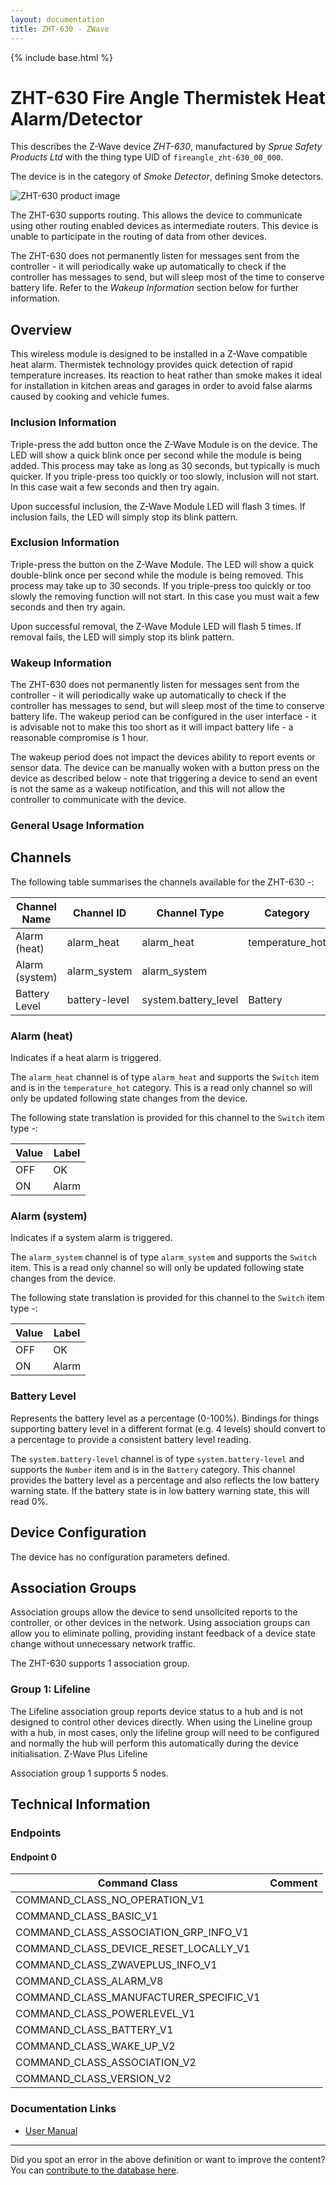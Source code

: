 ```yaml
---
layout: documentation
title: ZHT-630 - ZWave
---
```


{% include base.html %}

# ZHT-630 Fire Angle Thermistek Heat Alarm/Detector
This describes the Z-Wave device *ZHT-630*, manufactured by *Sprue Safety Products Ltd* with the thing type UID of ```fireangle_zht-630_00_000```.

The device is in the category of *Smoke Detector*, defining Smoke detectors.

![ZHT-630 product image](https://opensmarthouse.org/zwavedatabase/1505/image/)


The ZHT-630 supports routing. This allows the device to communicate using other routing enabled devices as intermediate routers.  This device is unable to participate in the routing of data from other devices.

The ZHT-630 does not permanently listen for messages sent from the controller - it will periodically wake up automatically to check if the controller has messages to send, but will sleep most of the time to conserve battery life. Refer to the *Wakeup Information* section below for further information.

## Overview

This wireless module is designed to be installed in a Z-Wave compatible heat alarm. Thermistek technology provides quick detection of rapid temperature increases. Its reaction to heat rather than smoke makes it ideal for installation in kitchen areas and garages in order to avoid false alarms caused by cooking and vehicle fumes.

### Inclusion Information

Triple-press the add button once the Z-Wave Module is on the device. The LED will show a quick blink once per second while the module is being added. This process may take as long as 30 seconds, but typically is much quicker. If you triple-press too quickly or too slowly, inclusion will not start. In this case wait a few seconds and then try again.

Upon successful inclusion, the Z-Wave Module LED will flash 3 times. If inclusion fails, the LED will simply stop its blink pattern.

### Exclusion Information

Triple-press the button on the Z-Wave Module. The LED will show a quick double-blink once per second while the module is being removed. This process may take up to 30 seconds. If you triple-press too quickly or too slowly the removing function will not start. In this case you must wait a few seconds and then try again.

Upon successful removal, the Z-Wave Module LED will flash 5 times. If removal fails, the LED will simply stop its blink pattern.

### Wakeup Information

The ZHT-630 does not permanently listen for messages sent from the controller - it will periodically wake up automatically to check if the controller has messages to send, but will sleep most of the time to conserve battery life. The wakeup period can be configured in the user interface - it is advisable not to make this too short as it will impact battery life - a reasonable compromise is 1 hour.

The wakeup period does not impact the devices ability to report events or sensor data. The device can be manually woken with a button press on the device as described below - note that triggering a device to send an event is not the same as a wakeup notification, and this will not allow the controller to communicate with the device.




### General Usage Information



## Channels

The following table summarises the channels available for the ZHT-630 -:

| Channel Name | Channel ID | Channel Type | Category | Item Type |
|--------------|------------|--------------|----------|-----------|
| Alarm (heat) | alarm_heat | alarm_heat | temperature_hot | Switch | 
| Alarm (system) | alarm_system | alarm_system |  | Switch | 
| Battery Level | battery-level | system.battery_level | Battery | Number |

### Alarm (heat)
Indicates if a heat alarm is triggered.

The ```alarm_heat``` channel is of type ```alarm_heat``` and supports the ```Switch``` item and is in the ```temperature_hot``` category. This is a read only channel so will only be updated following state changes from the device.

The following state translation is provided for this channel to the ```Switch``` item type -:

| Value | Label     |
|-------|-----------|
| OFF | OK |
| ON | Alarm |

### Alarm (system)
Indicates if a system alarm is triggered.

The ```alarm_system``` channel is of type ```alarm_system``` and supports the ```Switch``` item. This is a read only channel so will only be updated following state changes from the device.

The following state translation is provided for this channel to the ```Switch``` item type -:

| Value | Label     |
|-------|-----------|
| OFF | OK |
| ON | Alarm |

### Battery Level
Represents the battery level as a percentage (0-100%). Bindings for things supporting battery level in a different format (e.g. 4 levels) should convert to a percentage to provide a consistent battery level reading.

The ```system.battery-level``` channel is of type ```system.battery-level``` and supports the ```Number``` item and is in the ```Battery``` category.
This channel provides the battery level as a percentage and also reflects the low battery warning state. If the battery state is in low battery warning state, this will read 0%.


## Device Configuration

The device has no configuration parameters defined.

## Association Groups

Association groups allow the device to send unsolicited reports to the controller, or other devices in the network. Using association groups can allow you to eliminate polling, providing instant feedback of a device state change without unnecessary network traffic.

The ZHT-630 supports 1 association group.

### Group 1: Lifeline

The Lifeline association group reports device status to a hub and is not designed to control other devices directly. When using the Lineline group with a hub, in most cases, only the lifeline group will need to be configured and normally the hub will perform this automatically during the device initialisation.
Z-Wave Plus Lifeline

Association group 1 supports 5 nodes.

## Technical Information

### Endpoints

#### Endpoint 0

| Command Class | Comment |
|---------------|---------|
| COMMAND_CLASS_NO_OPERATION_V1| |
| COMMAND_CLASS_BASIC_V1| |
| COMMAND_CLASS_ASSOCIATION_GRP_INFO_V1| |
| COMMAND_CLASS_DEVICE_RESET_LOCALLY_V1| |
| COMMAND_CLASS_ZWAVEPLUS_INFO_V1| |
| COMMAND_CLASS_ALARM_V8| |
| COMMAND_CLASS_MANUFACTURER_SPECIFIC_V1| |
| COMMAND_CLASS_POWERLEVEL_V1| |
| COMMAND_CLASS_BATTERY_V1| |
| COMMAND_CLASS_WAKE_UP_V2| |
| COMMAND_CLASS_ASSOCIATION_V2| |
| COMMAND_CLASS_VERSION_V2| |

### Documentation Links

* [User Manual](https://opensmarthouse.org/zwavedatabase/1505/reference/50253_combined_manuals.pdf)

---

Did you spot an error in the above definition or want to improve the content?
You can [contribute to the database here](https://opensmarthouse.org/zwavedatabase/1505).

